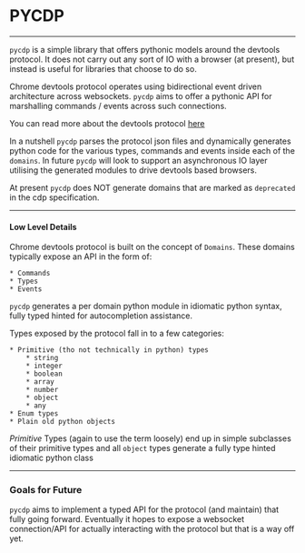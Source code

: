 # PYCDP

-----
`pycdp` is a simple library that offers pythonic models around the devtools protocol.  It does not carry out
any sort of IO with a browser (at present), but instead is useful for libraries that choose to do so.

Chrome devtools protocol operates using bidirectional event driven architecture across websockets.  `pycdp` aims
to offer a pythonic API for marshalling commands / events across such connections.

You can read more about the devtools protocol [here](https://github.com/ChromeDevTools/devtools-protocol)

In a nutshell `pycdp` parses the protocol json files and dynamically generates python code for the various
types, commands and events inside each of the `domains`.  In future `pycdp` will look to support an
asynchronous IO layer utilising the generated modules to drive devtools based browsers.

At present `pycdp` does NOT generate domains that are marked as `deprecated` in the cdp specification.

----

#### Low Level Details

Chrome devtools protocol is built on the concept of `Domains`.  These domains typically expose an API
in the form of:

    * Commands
    * Types
    * Events

`pycdp` generates a per domain python module in idiomatic python syntax, fully typed hinted
for autocompletion assistance.

Types exposed by the protocol fall in to a few categories:

    * Primitive (tho not technically in python) types
        * string
        * integer
        * boolean
        * array
        * number
        * object
        * any
    * Enum types
    * Plain old python objects

*Primitive* Types (again to use the term loosely) end up in simple subclasses of their primitive types
and all `object` types generate a fully type hinted idiomatic python class

-----
### Goals for Future

`pycdp` aims to implement a typed API for the protocol (and maintain) that fully going forward.  Eventually
it hopes to expose a websocket connection/API for actually interacting with the protocol but that is a way
off yet.
